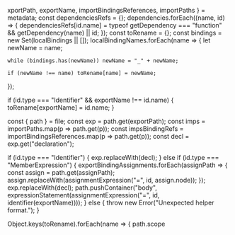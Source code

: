 xportPath,
    exportName,
    importBindingsReferences,
    importPaths
  } = metadata;
  const dependenciesRefs = {};
  dependencies.forEach((name, id) => {
    dependenciesRefs[id.name] = typeof getDependency === "function" && getDependency(name) || id;
  });
  const toRename = {};
  const bindings = new Set(localBindings || []);
  localBindingNames.forEach(name => {
    let newName = name;

    while (bindings.has(newName)) newName = "_" + newName;

    if (newName !== name) toRename[name] = newName;
  });

  if (id.type === "Identifier" && exportName !== id.name) {
    toRename[exportName] = id.name;
  }

  const {
    path
  } = file;
  const exp = path.get(exportPath);
  const imps = importPaths.map(p => path.get(p));
  const impsBindingRefs = importBindingsReferences.map(p => path.get(p));
  const decl = exp.get("declaration");

  if (id.type === "Identifier") {
    exp.replaceWith(decl);
  } else if (id.type === "MemberExpression") {
    exportBindingAssignments.forEach(assignPath => {
      const assign = path.get(assignPath);
      assign.replaceWith(assignmentExpression("=", id, assign.node));
    });
    exp.replaceWith(decl);
    path.pushContainer("body", expressionStatement(assignmentExpression("=", id, identifier(exportName))));
  } else {
    throw new Error("Unexpected helper format.");
  }

  Object.keys(toRename).forEach(name => {
    path.scope